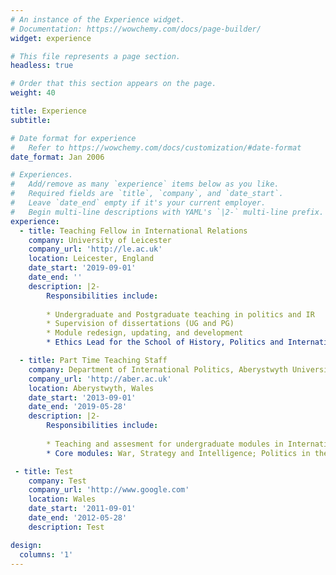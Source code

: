 ```yaml
---
# An instance of the Experience widget.
# Documentation: https://wowchemy.com/docs/page-builder/
widget: experience

# This file represents a page section.
headless: true

# Order that this section appears on the page.
weight: 40

title: Experience
subtitle:

# Date format for experience
#   Refer to https://wowchemy.com/docs/customization/#date-format
date_format: Jan 2006

# Experiences.
#   Add/remove as many `experience` items below as you like.
#   Required fields are `title`, `company`, and `date_start`.
#   Leave `date_end` empty if it's your current employer.
#   Begin multi-line descriptions with YAML's `|2-` multi-line prefix.
experience:
  - title: Teaching Fellow in International Relations
    company: University of Leicester
    company_url: 'http://le.ac.uk'
    location: Leicester, England
    date_start: '2019-09-01'
    date_end: ''
    description: |2-
        Responsibilities include:
        
        * Undergraduate and Postgraduate teaching in politics and IR
        * Supervision of dissertations (UG and PG)
        * Module redesign, updating, and development
        * Ethics Lead for the School of History, Politics and International Relations; previous service roles include: Admissions Tutor, Joint Degree Coordinator

  - title: Part Time Teaching Staff
    company: Department of International Politics, Aberystwyth University
    company_url: 'http://aber.ac.uk'
    location: Aberystwyth, Wales
    date_start: '2013-09-01'
    date_end: '2019-05-28'
    description: |2-
        Responsibilities include:
        
        * Teaching and assesment for undergraduate modules in International Politics
        * Core modules: War, Strategy and Intelligence; Politics in the Age of Two World Wars, Behind the Headlines

 - title: Test
    company: Test
    company_url: 'http://www.google.com'
    location: Wales
    date_start: '2011-09-01'
    date_end: '2012-05-28'
    description: Test

design:
  columns: '1'
---
```

